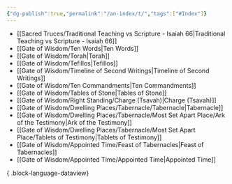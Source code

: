 ```yaml
---
{"dg-publish":true,"permalink":"/an-index/t/","tags":["#Index"]}
---
```



- [[Sacred Truces/Traditional Teaching vs Scripture - Isaiah 66\|Traditional Teaching vs Scripture - Isaiah 66]]
- [[Gate of Wisdom/Ten Words\|Ten Words]]
- [[Gate of Wisdom/Torah\|Torah]]
- [[Gate of Wisdom/Tefillos\|Tefillos]]
- [[Gate of Wisdom/Timeline of Second Writings\|Timeline of Second Writings]]
- [[Gate of Wisdom/Ten Commandments\|Ten Commandments]]
- [[Gate of Wisdom/Tables of Stone\|Tables of Stone]]
- [[Gate of Wisdom/Right Standing/Charge (Tsavah)\|Charge (Tsavah)]]
- [[Gate of Wisdom/Dwelling Places/Tabernacle/Tabernacle\|Tabernacle]]
- [[Gate of Wisdom/Dwelling Places/Tabernacle/Most Set Apart Place/Ark of the Testimony\|Ark of the Testimony]]
- [[Gate of Wisdom/Dwelling Places/Tabernacle/Most Set Apart Place/Tablets of Testimony\|Tablets of Testimony]]
- [[Gate of Wisdom/Appointed Time/Feast of Tabernacles\|Feast of Tabernacles]]
- [[Gate of Wisdom/Appointed Time/Appointed Time\|Appointed Time]]

{ .block-language-dataview}